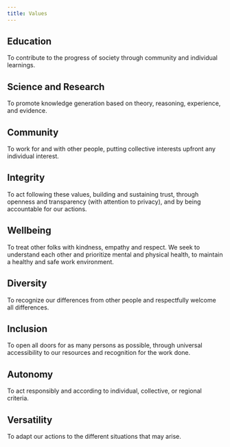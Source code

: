 ```yaml
---
title: Values
---
```


## Education
To contribute to the progress of society through community and individual learnings.

## Science and Research
To promote knowledge generation based on theory, reasoning, experience, and evidence.

## Community
To work for and with other people, putting collective interests upfront any individual interest.

## Integrity
To act following these values, building and sustaining trust, through openness and transparency (with attention to privacy), and by being accountable for our actions.

## Wellbeing
To treat other folks with kindness, empathy and respect. We seek to understand each other and prioritize mental and physical health, to maintain a healthy and safe work environment.

## Diversity
To recognize our differences from other people and respectfully welcome all differences.

## Inclusion
To open all doors for as many persons as possible, through universal accessibility to our resources and recognition for the work done.

## Autonomy
To act responsibly and according to individual, collective, or regional criteria.

## Versatility
To adapt our actions to the different situations that may arise.
